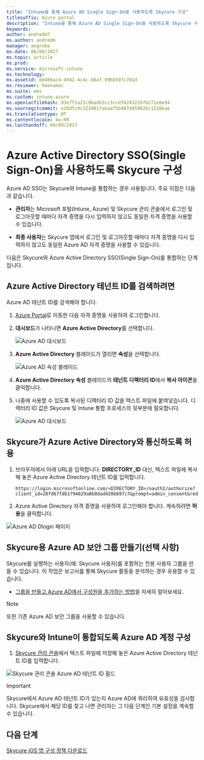 ```yaml
---
title: "Intune을 통해 Azure AD Single Sign-On을 사용하도록 Skycure 구성"
titlesuffix: Azure portal
description: "Intune을 통해 Azure AD Single Sign-On을 사용하도록 Skycure 구성"
keywords: 
author: andredm7
ms.author: andredm
manager: angrobe
ms.date: 06/09/2017
ms.topic: article
ms.prod: 
ms.service: microsoft-intune
ms.technology: 
ms.assetid: e0466ac4-4942-4c4c-b8af-996b597c701d
ms.reviewer: heenamac
ms.suite: ems
ms.custom: intune-azure
ms.openlocfilehash: 93e7f1a21c9badb3cc3ccdf02432267b271e6e94
ms.sourcegitcommit: e10dfc9c123401fabaaf5b487d459826c1510eae
ms.translationtype: HT
ms.contentlocale: ko-KR
ms.lasthandoff: 09/09/2017
---
```

# <a name="configure-skycure-to-use-azure-active-directory-single-sign-on-sso"></a>Azure Active Directory SSO(Single Sign-On)을 사용하도록 Skycure 구성

Azure AD SSO는 Skycure와 Intune을 통합하는 경우 사용됩니다. 주요 이점은 다음과 같습니다.

-   **관리자**는 Microsoft 포털(Intune, Azure) 및 Skycure 관리 콘솔에서 로그인 및 로그아웃할 때마다 자격 증명을 다시 입력하지 않고도 동일한 자격 증명을 사용할 수 있습니다.

-   **최종 사용자**는 Skycure 앱에서 로그인 및 로그아웃할 때마다 자격 증명을 다시 입력하지 않고도 동일한 Azure AD 자격 증명을 사용할 수 있습니다.

다음은 Skycure와 Azure Active Directory SSO(Single Sign-On)를 통합하는 단계입니다.

## <a name="to-retrieve-the-azure-active-directory-tenant-id"></a>Azure Active Directory 테넌트 ID를 검색하려면

Azure AD 테넌트 ID를 검색해야 합니다.

1.  [Azure Portal](https://portal.azure.com/)로 이동한 다음 자격 증명을 사용하여 로그인합니다.

2.  **대시보드**가 나타나면 **Azure Active Directory**를 선택합니다.

    ![Azure AD 대시보드](./media/skycure-sso-1.png)

3.  **Azure Active Directory** 블레이드가 열리면 **속성**을 선택합니다.

    ![Azure AD 속성 블레이드](./media/skycure-sso-2.png)

4.  **Azure Active Directory 속성** 블레이드의 **테넌트 디렉터리 ID**에서 **복사 아이콘**을 클릭합니다.

5. 나중에 사용할 수 있도록 복사된 디렉터리 ID 값을 텍스트 파일에 붙여넣습니다. 디렉터리 ID 값은 Skycure 및 Intune 통합 프로세스의 뒷부분에 필요합니다.

    ![Azure AD 대시보드](./media/skycure-sso-3.png)

## <a name="allow-skycure-to-communicate-with-azure-active-directory"></a>Skycure가 Azure Active Directory와 통신하도록 허용

1.  브라우저에서 아래 URL을 입력합니다. **DIRECTORY_ID** 대신, 텍스트 파일에 복사해 놓은 Azure Active Directory 테넌트 ID를 입력합니다.

        https://login.microsoftonline.com/<DIRECTORY_ID>/oauth2/authorize?client_id=28fd67fdb1794629a8b0dad420b697c7&prompt=admin_consent&redirect_uri=https%3A%2F%2Fmc.skycure.com%2Fapi%2Fexternal%2Fmdm%2Faad_app_consent%2Fmanagement_callback&response_type=code

2.  Azure Active Directory 자격 증명을 사용하여 로그인해야 합니다. 계속하려면 **허용**을 클릭합니다.

![Azure AD Dlogin 페이지](./media/skycure-sso-4.png)

## <a name="create-an-azure-ad-security-group-for-skycure-optional"></a>Skycure용 Azure AD 보안 그룹 만들기(선택 사항)

Skycure를 실행하는 사용자(예: Skycure 사용자)를 포함하는 전용 사용자 그룹을 만들 수 있습니다. 이 작업은 보고서를 통해 Skycure 활동을 분석하는 경우 유용할 수 있습니다.

-   [그룹을 만들고 Azure AD에서 구성원을 추가하는 방법](https://docs.microsoft.com/azure/active-directory/active-directory-groups-create-azure-portal)을 자세히 알아보세요.

> [!NOTE] 
> 또한 기존 Azure AD 보안 그룹을 사용할 수 있습니다.

## <a name="configure-the-azure-ad-account-to-integrate-intune-with-skycure"></a>Skycure와 Intune이 통합되도록 Azure AD 계정 구성

1.  [Skycure 관리 콘솔](https://aad.skycure.com/)에서 텍스트 파일에 저장해 놓은 Azure Active Directory 테넌트 ID를 입력합니다.

![Skycure 관리 콘솔 Azure AD 테넌트 ID 필드](./media/skycure-sso-5.png)

> [!IMPORTANT] 
> Skycure에서 Azure AD 테넌트 ID가 있는지 Azure AD에 쿼리하여 유효성을 검사합니다. Skycure에서 해당 ID를 찾고 나면 관리자는 그 다음 단계인 기본 설정을 계속할 수 있습니다.

## <a name="next-steps"></a>다음 단계

[Skycure iOS 앱 구성 정책 다운로드](skycure-ios-app-configuration-policy-download.md)
